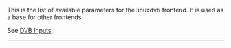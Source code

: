 This is the list of available parameters for the linuxdvb frontend. It 
is used as a base for other frontends.

See [DVB Inputs](dvbinputs).

---
